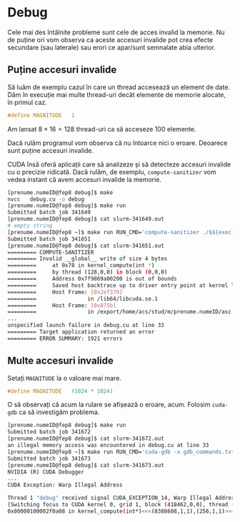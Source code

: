 # Debug

Cele mai des întâlnite probleme sunt cele de acces invalid la memorie. Nu de
puține ori vom observa ca aceste accesuri invalide pot crea efecte secundare
(sau laterale) sau erori ce apar/sunt semnalate abia ulterior.

## Puține accesuri invalide

Să luăm de exemplu cazul în care un thread accesează un element de date. Dăm în
execuție mai multe thread-uri decât elemente de memorie alocate, în primul caz.

```C
#define MAGNITUDE   1
```

Am lansat $8 \times 16 = 128$ thread-uri ca să acceseze $100$ elemente.

Dacă rulăm programul vom observa că nu întoarce nici o eroare. Deoarece sunt
puține accesuri invalide.

CUDA însă oferă aplicații care să analizeze și să detecteze accesuri invalide
cu o precizie ridicată. Dacă rulăm, de exemplu, `compute-sanitizer` vom vedea
instant că avem accesuri invalide la memorie. 

```bash
[prenume.numeID@fep8 debug]$ make
nvcc   debug.cu -o debug
[prenume.numeID@fep8 debug]$ make run
Submitted batch job 341649
[prenume.numeID@fep8 debug]$ cat slurm-341649.out
# empty string
[prenume.numeID@fep8 ~]$ make run RUN_CMD='compute-sanitizer ./$${exec}'
Submitted batch job 341651
[prenume.numeID@fep8 debug]$ cat slurm-341651.out
========= COMPUTE-SANITIZER
========= Invalid __global__ write of size 4 bytes
=========     at 0x78 in kernel_compute(int *)
=========     by thread (128,0,0) in block (0,0,0)
=========     Address 0x7f9869a00200 is out of bounds
=========     Saved host backtrace up to driver entry point at kernel launch time
=========     Host Frame: [0x2ef370]
=========                in /lib64/libcuda.so.1
=========     Host Frame: [0x875b]
=========                in /export/home/acs/stud/m/prenume.numeID/asc-public/labs/cuda/arch/tutorials/debug/./debug
...
unspecified launch failure in debug.cu at line 33
========= Target application returned an error
========= ERROR SUMMARY: 1921 errors
```

## Multe accesuri invalide

Setați `MAGNITUDE` la o valoare mai mare.

```C
#define MAGNITUDE   (1024 * 1024)
```

O să observați că acum la rulare se afișează o eroare, acum. Folosim `cuda-gdb`
ca să investigăm problema.

```bash
[prenume.numeID@fep8 debug]$ make run
Submitted batch job 341672
[prenume.numeID@fep8 debug]$ cat slurm-341672.out
an illegal memory access was encountered in debug.cu at line 33
[prenume.numeID@fep8 ~]$ make run RUN_CMD='cuda-gdb -x gdb_commands.txt ./$${exec}'
Submitted batch job 341673
[prenume.numeID@fep8 debug]$ cat slurm-341673.out
NVIDIA (R) CUDA Debugger
...
CUDA Exception: Warp Illegal Address

Thread 1 "debug" received signal CUDA_EXCEPTION_14, Warp Illegal Address.
[Switching focus to CUDA kernel 0, grid 1, block (418462,0,0), thread (128,0,0), device 0, sm 5, warp 3, lane 0]
0x00000100002f0a08 in kernel_compute(int*)<<<(8388608,1,1),(256,1,1)>>> ()
```
